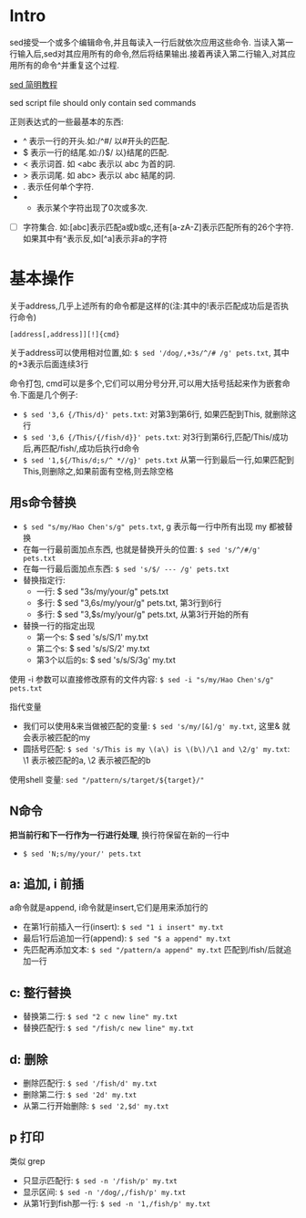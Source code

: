 # Intro
sed接受一个或多个编辑命令,并且每读入一行后就依次应用这些命令.
当读入第一行输入后,sed对其应用所有的命令,然后将结果输出.接着再读入第二行输入,对其应用所有的命令^并重复这个过程.

[sed 简明教程](http://coolshell.cn/articles/9104.html)

sed script file should only contain sed commands

正则表达式的一些最基本的东西:

- ^ 表示一行的开头.如:/^#/ 以#开头的匹配.
- $ 表示一行的结尾.如:/}$/ 以}结尾的匹配.
- \< 表示词首. 如 \<abc 表示以 abc 为首的詞.
- \> 表示词尾. 如 abc\> 表示以 abc 結尾的詞.
- . 表示任何单个字符.
- * 表示某个字符出现了0次或多次.
- [ ] 字符集合. 如:[abc]表示匹配a或b或c,还有[a-zA-Z]表示匹配所有的26个字符.如果其中有^表示反,如[^a]表示非a的字符

# 基本操作
关于address,几乎上述所有的命令都是这样的(注:其中的!表示匹配成功后是否执行命令)
```
[address[,address]][!]{cmd}
```
关于address可以使用相对位置,如: `$ sed '/dog/,+3s/^/# /g' pets.txt`, 其中的+3表示后面连续3行

命令打包, cmd可以是多个,它们可以用分号分开,可以用大括号括起来作为嵌套命令.下面是几个例子:

- `$ sed '3,6 {/This/d}' pets.txt`: 对第3到第6行, 如果匹配到This, 就删除这行
- `$ sed '3,6 {/This/{/fish/d}}' pets.txt`: 对3行到第6行,匹配/This/成功后,再匹配/fish/,成功后执行d命令
- `$ sed '1,${/This/d;s/^ *//g}' pets.txt` 从第一行到最后一行,如果匹配到This,则删除之,如果前面有空格,则去除空格

## 用s命令替换
- `$ sed "s/my/Hao Chen's/g" pets.txt`, g 表示每一行中所有出现 my 都被替换
- 在每一行最前面加点东西, 也就是替换开头的位置: `$ sed 's/^/#/g' pets.txt`
- 在每一行最后面加点东西: `$ sed 's/$/ --- /g' pets.txt`
- 替换指定行: 
	- 一行: $ sed "3s/my/your/g" pets.txt
	- 多行: $ sed "3,6s/my/your/g" pets.txt, 第3行到6行
	- 多行: $ sed "3,$s/my/your/g" pets.txt, 从第3行开始的所有
- 替换一行的指定出现
	- 第一个s: $ sed 's/s/S/1' my.txt
	- 第二个s: $ sed 's/s/S/2' my.txt
	- 第3个以后的s: $ sed 's/s/S/3g' my.txt

使用 -i 参数可以直接修改原有的文件内容: `$ sed -i "s/my/Hao Chen's/g" pets.txt`

指代变量

- 我们可以使用&来当做被匹配的变量: `$ sed 's/my/[&]/g' my.txt`, 这里& 就会表示被匹配的my
- 圆括号匹配: `$ sed 's/This is my \(a\) is \(b\)/\1 and \2/g' my.txt`: \1 表示被匹配的a, \2 表示被匹配的b

使用shell 变量: `sed "/pattern/s/target/${target}/"`

## N命令
**把当前行和下一行作为一行进行处理**, 换行符保留在新的一行中

- `$ sed 'N;s/my/your/' pets.txt`

## a: 追加, i 前插
a命令就是append, i命令就是insert,它们是用来添加行的

- 在第1行前插入一行(insert): `$ sed "1 i insert" my.txt`
- 最后1行后追加一行(append): `$ sed "$ a append" my.txt`
- 先匹配再添加文本: `$ sed "/pattern/a append" my.txt` 匹配到/fish/后就追加一行

## c: 整行替换
- 替换第二行: `$ sed "2 c new line" my.txt`
- 替换匹配行: `$ sed "/fish/c new line" my.txt`

## d: 删除
- 删除匹配行: `$ sed '/fish/d' my.txt`
- 删除第二行: `$ sed '2d' my.txt`
- 从第二行开始删除: `$ sed '2,$d' my.txt`

## p 打印
类似 grep

- 只显示匹配行: `$ sed -n '/fish/p' my.txt`
- 显示区间: `$ sed -n '/dog/,/fish/p' my.txt`
- 从第1行到fish那一行: `$ sed -n '1,/fish/p' my.txt`

